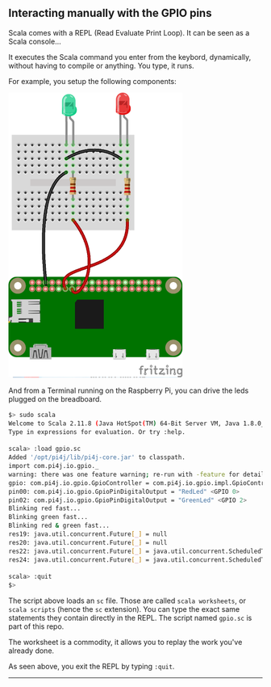 ## Interacting manually with the GPIO pins

Scala comes with a REPL (Read Evaluate Print Loop). It can be seen as a Scala console...

It executes the Scala command you enter from the keybord, dynamically, without having to compile or anything.
You type, it runs.

For example, you setup the following components:
<!-- ![Red Green](./red.green_bb.png) -->
<img src="./red.green_bb.png" width="345" height="564">

And from a Terminal running on the Raspberry Pi, you can drive the leds plugged on the breadboard.

```bash
$> sudo scala
Welcome to Scala 2.11.8 (Java HotSpot(TM) 64-Bit Server VM, Java 1.8.0_92).
Type in expressions for evaluation. Or try :help.

scala> :load gpio.sc
Added '/opt/pi4j/lib/pi4j-core.jar' to classpath.
import com.pi4j.io.gpio._
warning: there was one feature warning; re-run with -feature for details
gpio: com.pi4j.io.gpio.GpioController = com.pi4j.io.gpio.impl.GpioControllerImpl@9f73a2
pin00: com.pi4j.io.gpio.GpioPinDigitalOutput = "RedLed" <GPIO 0>
pin02: com.pi4j.io.gpio.GpioPinDigitalOutput = "GreenLed" <GPIO 2>
Blinking red fast...
Blinking green fast...
Blinking red & green fast...
res19: java.util.concurrent.Future[_] = null
res20: java.util.concurrent.Future[_] = null
res22: java.util.concurrent.Future[_] = java.util.concurrent.ScheduledThreadPoolExecutor$ScheduledFutureTask@a70627
res24: java.util.concurrent.Future[_] = java.util.concurrent.ScheduledThreadPoolExecutor$ScheduledFutureTask@1e59f28

scala> :quit
$>
```

The script above loads an `sc` file. Those are called `scala worksheets`, or `scala scripts` (hence the `sc` extension).
You can type the exact same statements they contain directly in the REPL.
The script named `gpio.sc` is part of this repo.

The worksheet is a commodity, it allows you to replay the work you've already done.

As seen above, you exit the REPL by typing `:quit`.

---
